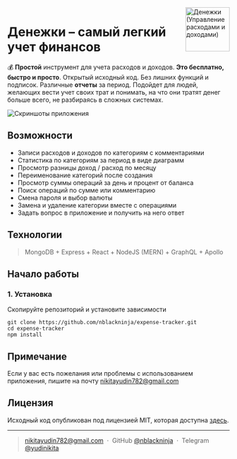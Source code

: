 <img align='right' src="https://user-images.githubusercontent.com/36636599/145850897-c920d271-caac-43d3-8fda-a9d0268df0db.png" width="100" height='100' alt='Денежки (Управление расходами и доходами)'>

# Денежки – самый легкий учет финансов

💰 **Простой** инструмент для учета расходов и доходов. **Это бесплатно, быстро и просто**. Открытый исходный код. Без
лишних функций и подписок. Различные **отчеты** за период. Подойдет для людей, желающих вести учет своих трат и
понимать, на что они тратят денег больше всего, не разбираясь в сложных системах.

![Скриншоты приложения](https://user-images.githubusercontent.com/36636599/145864310-35100d93-415c-45a4-b8f9-32595e1bf4c2.png)

## Возможности

- Записи расходов и доходов по категориям с комментариями
- Статистика по категориям за период в виде диаграмм
- Просмотр разницы доход / расход по месяцу
- Переименование категорий после создания
- Просмотр суммы операций за день и процент от баланса
- Поиск операций по сумме или комментарию
- Смена пароля и выбор валюты
- Замена и удаление категории вместе с операциями
- Задать вопрос в приложение и получить на него ответ

## Технологии

> MongoDB + Express + React + NodeJS (MERN) + GraphQL + Apollo

## Начало работы

### 1. Установка

Скопируйте репозиторий и установите зависимости

```shell
git clone https://github.com/nblackninja/expense-tracker.git
cd expense-tracker 
npm install
```

## Примечание

Если у вас есть пожелания или проблемы с использованием приложения, пишите на
почту [nikitayudin782@gmail.com](mailto:nikitayudin782@gmail.com)

## Лицензия

Исходный код опубликован под лицензией MIT, которая доступна [здесь](LICENSE).

---

> [nikitayudin782@gmail.com](mailto:nikitayudin782@gmail.com) &nbsp;&middot;&nbsp;
> GitHub [@nblackninja](https://github.com/с) &nbsp;&middot;&nbsp;
> Telegram [@yudinikita](https://t.me/yudinikita)
